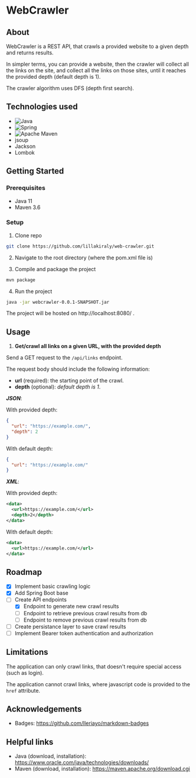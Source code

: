 # WebCrawler

## About
WebCrawler is a REST API, that crawls a provided website to a given depth and returns results. 

In simpler terms, you can provide a website, then the crawler will collect all the links on the site, and collect all the links on those sites, until it reaches the provided depth (default depth is 1).

The crawler algorithm uses DFS (depth first search).

## Technologies used
- ![Java](https://img.shields.io/badge/java-%23ED8B00.svg?style=for-the-badge&logo=java&logoColor=white)
- ![Spring](https://img.shields.io/badge/spring-%236DB33F.svg?style=for-the-badge&logo=spring&logoColor=white)
- ![Apache Maven](https://img.shields.io/badge/Apache%20Maven-C71A36?style=for-the-badge&logo=Apache%20Maven&logoColor=white)
- jsoup
- Jackson
- Lombok

## Getting Started
### Prerequisites
- Java 11
- Maven 3.6

### Setup
1. Clone repo

```sh
git clone https://github.com/lillakiraly/web-crawler.git
```

2. Navigate to the root directory (where the pom.xml file is) 

3. Compile and package the project

```sh
mvn package
```

4. Run the project

```sh
java -jar webcrawler-0.0.1-SNAPSHOT.jar
```

The project will be hosted on http://localhost:8080/ .

## Usage
1. **Get/crawl all links on a given URL, with the provided depth**

Send a GET request to the `/api/links` endpoint.

The request body should include the following information:

- **url** (required): the starting point of the crawl.
- **depth** (optional): *default depth is 1*.

***JSON***:

With provided depth:
```json
{
  "url": "https://example.com/",
  "depth": 2
}
```

With default depth:

```json
{
  "url": "https://example.com/"
}
```

***XML***:

With provided depth:
```xml
<data>
  <url>https://example.com/</url>
  <depth>2</depth>
</data>
```

With default depth:
```xml
<data>
  <url>https://example.com/</url>
</data>
```

## Roadmap
- [x] Implement basic crawling logic
- [x] Add Spring Boot base
- [ ] Create API endpoints
  - [x] Endpoint to generate new crawl results
  - [ ] Endpoint to retrieve previous crawl results from db
  - [ ] Endpoint to remove previous crawl results from db
- [ ] Create persistance layer to save crawl results
- [ ] Implement Bearer token authentication and authorization

## Limitations

The application can only crawl links, that doesn't require special access (such as login).

The application cannot crawl links, where javascript code is provided to the `href` attribute.

## Acknowledgements
- Badges: https://github.com/Ileriayo/markdown-badges

## Helpful links
- Java (download, installation): https://www.oracle.com/java/technologies/downloads/
- Maven (download, installation): https://maven.apache.org/download.cgi
